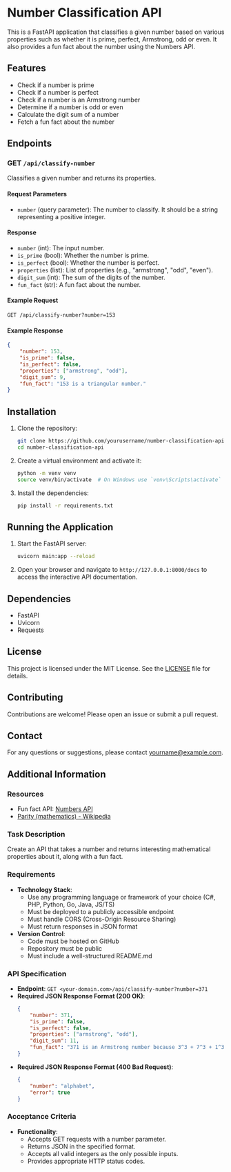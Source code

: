 # Number Classification API

This is a FastAPI application that classifies a given number based on various properties such as whether it is prime, perfect, Armstrong, odd or even. It also provides a fun fact about the number using the Numbers API.

## Features

- Check if a number is prime
- Check if a number is perfect
- Check if a number is an Armstrong number
- Determine if a number is odd or even
- Calculate the digit sum of a number
- Fetch a fun fact about the number

## Endpoints

### GET `/api/classify-number`

Classifies a given number and returns its properties.

#### Request Parameters

- `number` (query parameter): The number to classify. It should be a string representing a positive integer.

#### Response

- `number` (int): The input number.
- `is_prime` (bool): Whether the number is prime.
- `is_perfect` (bool): Whether the number is perfect.
- `properties` (list): List of properties (e.g., "armstrong", "odd", "even").
- `digit_sum` (int): The sum of the digits of the number.
- `fun_fact` (str): A fun fact about the number.

#### Example Request

```
GET /api/classify-number?number=153
```

#### Example Response

```json
{
    "number": 153,
    "is_prime": false,
    "is_perfect": false,
    "properties": ["armstrong", "odd"],
    "digit_sum": 9,
    "fun_fact": "153 is a triangular number."
}
```

## Installation

1. Clone the repository:
     ```sh
     git clone https://github.com/yourusername/number-classification-api.git
     cd number-classification-api
     ```

2. Create a virtual environment and activate it:
     ```sh
     python -m venv venv
     source venv/bin/activate  # On Windows use `venv\Scripts\activate`
     ```

3. Install the dependencies:
     ```sh
     pip install -r requirements.txt
     ```

## Running the Application

1. Start the FastAPI server:
     ```sh
     uvicorn main:app --reload
     ```

2. Open your browser and navigate to `http://127.0.0.1:8000/docs` to access the interactive API documentation.

## Dependencies

- FastAPI
- Uvicorn
- Requests

## License

This project is licensed under the MIT License. See the [LICENSE](LICENSE) file for details.

## Contributing

Contributions are welcome! Please open an issue or submit a pull request.

## Contact

For any questions or suggestions, please contact [yourname@example.com](mailto:yourname@example.com).

## Additional Information

### Resources

- Fun fact API: [Numbers API](http://numbersapi.com/#42)
- [Parity (mathematics) - Wikipedia](https://en.wikipedia.org/wiki/Parity_(mathematics))

### Task Description

Create an API that takes a number and returns interesting mathematical properties about it, along with a fun fact.

### Requirements

- **Technology Stack**:
  - Use any programming language or framework of your choice (C#, PHP, Python, Go, Java, JS/TS)
  - Must be deployed to a publicly accessible endpoint
  - Must handle CORS (Cross-Origin Resource Sharing)
  - Must return responses in JSON format
- **Version Control**:
  - Code must be hosted on GitHub
  - Repository must be public
  - Must include a well-structured README.md

### API Specification

- **Endpoint**: `GET <your-domain.com>/api/classify-number?number=371`
- **Required JSON Response Format (200 OK)**:
  ```json
  {
      "number": 371,
      "is_prime": false,
      "is_perfect": false,
      "properties": ["armstrong", "odd"],
      "digit_sum": 11,
      "fun_fact": "371 is an Armstrong number because 3^3 + 7^3 + 1^3 = 371"
  }
  ```
- **Required JSON Response Format (400 Bad Request)**:
  ```json
  {
      "number": "alphabet",
      "error": true
  }
  ```

### Acceptance Criteria

- **Functionality**:
  - Accepts GET requests with a number parameter.
  - Returns JSON in the specified format.
  - Accepts all valid integers as the only possible inputs.
  - Provides appropriate HTTP status codes.

